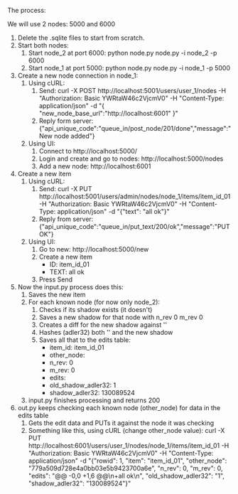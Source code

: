 The process:

We will use 2 nodes: 5000 and 6000

1. Delete the .sqlite files to start from scratch.
2. Start both nodes:
	1. Start node_2 at port 6000:
			python node.py node.py -i node_2 -p 6000
	2. Start node_1 at port 5000:
			python node.py node.py -i node_1 -p 5000
3. Create a new node connection in node_1:
	1. Using cURL:
		1. Send:
				curl -X POST http://localhost:5001/users/user_1/nodes -H "Authorization: Basic YWRtaW46c2VjcmV0" -H "Content-Type: application/json" -d "{ \"new_node_base_url\":\"http://localhost:6001\" }"
		12. Reply form server:
				{"api_unique_code":"queue_in/post_node/201/done","message":"New node added"}
	2. Using UI:
		1. Connect to http://localhost:5000/
		2. Login and create and go to nodes: http://localhost:5000/nodes
		3. Add a new node: http://localhost:6001
4. Create a new item
	1. Using cURL:
		1. Send:
		    	curl -X PUT http://localhost:5001/users/admin/nodes/node_1/items/item_id_01 -H "Authorization: Basic YWRtaW46c2VjcmV0" -H "Content-Type: application/json" -d "{\"text\": \"all ok\"}"
		2. Reply from server:
				{"api_unique_code":"queue_in/put_text/200/ok","message":"PUT OK"}
	2. Using UI:
		1. Go to new: http://localhost:5000/new
		2. Create a new item
			* ID: item_id_01
			* TEXT: all ok
		3. Press Send
5. Now the input.py process does this:
	1. Saves the new item
	2. For each known node (for now only node_2):
		1. Checks if its shadow exists (it doesn't)
		2. Saves a new shadow for that node with n_rev 0 m_rev 0
		3. Creates a diff for the new shadow against ''
		4. Hashes (adler32) both '' and the new shadow
		5. Saves all that to the edits table:
			* item_id: item_id_01
			* other_node: <id>
			* n_rev: 0
			* m_rev: 0
			* edits: <edits>
			* old_shadow_adler32: 1
			* shadow_adler32: 130089524
	3. input.py finishes processing and returns 200
6. out.py keeps checking each known node (other_node) for data in the edits table
	1. Gets the edit data and PUTs it against the node it was checking
	2. Something like this, using cURL (change other_node value):
			curl -X PUT http://localhost:6001/users/user_1/nodes/node_1/items/item_id_01 -H "Authorization: Basic YWRtaW46c2VjcmV0" -H "Content-Type: application/json" -d "{\"rowid\": 1, \"item\": \"item_id_01\", \"other_node\": \"779a509d728e4a0bb03e5b9423700a6e\", \"n_rev\": 0, \"m_rev\": 0, \"edits\": \"@@ -0,0 +1,6 @@\n+all ok\n\", \"old_shadow_adler32\": \"1\", \"shadow_adler32\": \"130089524\"}"
